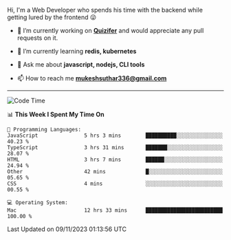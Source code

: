 Hi, I'm a Web Developer who spends his time with the backend while getting lured by the frontend 😜

- 🔭 I’m currently working on **[Quizifer](https://github.com/SutharMukesh/Quizifer/)** and would appreciate any pull requests on it.

- 🌱 I’m currently learning **redis, kubernetes**

- 💬 Ask me about **javascript, nodejs, CLI tools**

- 📫 How to reach me **mukeshsuthar336@gmail.com**

---
<!--START_SECTION:waka-->
![Code Time](http://img.shields.io/badge/Code%20Time-2%2C602%20hrs%2014%20mins-blue)

📊 **This Week I Spent My Time On** 

```text
💬 Programming Languages: 
JavaScript               5 hrs 3 mins        ██████████░░░░░░░░░░░░░░░   40.23 % 
TypeScript               3 hrs 31 mins       ███████░░░░░░░░░░░░░░░░░░   28.07 % 
HTML                     3 hrs 7 mins        ██████░░░░░░░░░░░░░░░░░░░   24.94 % 
Other                    42 mins             █░░░░░░░░░░░░░░░░░░░░░░░░   05.65 % 
CSS                      4 mins              ░░░░░░░░░░░░░░░░░░░░░░░░░   00.55 % 

💻 Operating System: 
Mac                      12 hrs 33 mins      █████████████████████████   100.00 % 
```


 Last Updated on 09/11/2023 01:13:56 UTC
<!--END_SECTION:waka-->
